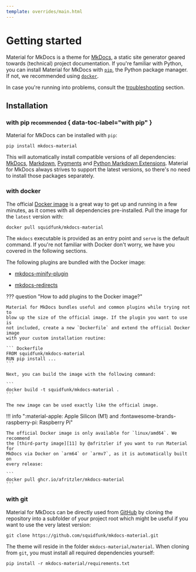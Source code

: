 ```yaml
---
template: overrides/main.html
---
```


# Getting started

Material for MkDocs is a theme for [MkDocs][1], a static site generator geared
towards (technical) project documentation. If you're familiar with Python, you
can install Material for MkDocs with [`pip`][2], the Python package manager.
If not, we recommended using [`docker`][3].

In case you're running into problems, consult the [troubleshooting][4] section.

  [1]: https://www.mkdocs.org
  [2]: #with-pip-recommended
  [3]: #with-docker
  [4]: troubleshooting.md

## Installation

### with pip <small>recommended</small> { data-toc-label="with pip" }

Material for MkDocs can be installed with `pip`:

```
pip install mkdocs-material
```

This will automatically install compatible versions of all dependencies:
[MkDocs][1], [Markdown][5], [Pygments][6] and [Python Markdown Extensions][7].
Material for MkDocs always strives to support the latest versions, so there's
no need to install those packages separately.

  [5]: https://python-markdown.github.io/
  [6]: https://pygments.org/
  [7]: https://facelessuser.github.io/pymdown-extensions/

### with docker

The official [Docker image][8] is a great way to get up and running in a few
minutes, as it comes with all dependencies pre-installed. Pull the image for the 
`latest` version with:

```
docker pull squidfunk/mkdocs-material
```

The `mkdocs` executable is provided as an entry point and `serve` is the 
default command. If you're not familiar with Docker don't worry, we have you
covered in the following sections.

The following plugins are bundled with the Docker image:

- [mkdocs-minify-plugin][9]
- [mkdocs-redirects][10]

  [8]: https://hub.docker.com/r/squidfunk/mkdocs-material/
  [9]: https://github.com/byrnereese/mkdocs-minify-plugin
  [10]: https://github.com/datarobot/mkdocs-redirects

??? question "How to add plugins to the Docker image?"

    Material for MkDocs bundles useful and common plugins while trying not to
    blow up the size of the official image. If the plugin you want to use is
    not included, create a new `Dockerfile` and extend the official Docker image
    with your custom installation routine:

    ``` Dockerfile
    FROM squidfunk/mkdocs-material
    RUN pip install ...
    ```

    Next, you can build the image with the following command:

    ```
    docker build -t squidfunk/mkdocs-material .
    ```

    The new image can be used exactly like the official image.

!!! info ":material-apple: Apple Silicon (M1) and :fontawesome-brands-raspberry-pi: Raspberry Pi"

    The official Docker image is only available for `linux/amd64`. We recommend
    the [third-party image][11] by @afritzler if you want to run Material for
    MkDocs via Docker on `arm64` or `armv7`, as it is automatically built on
    every release:

    ```
    docker pull ghcr.io/afritzler/mkdocs-material
    ```

  [11]: https://github.com/afritzler/mkdocs-material

### with git

Material for MkDocs can be directly used from [GitHub][12] by cloning the
repository into a subfolder of your project root which might be useful if you
want to use the very latest version:

```
git clone https://github.com/squidfunk/mkdocs-material.git
```

The theme will reside in the folder `mkdocs-material/material`. When cloning
from `git`, you must install all required dependencies yourself:

```
pip install -r mkdocs-material/requirements.txt
```

  [12]: https://github.com/squidfunk/mkdocs-material
